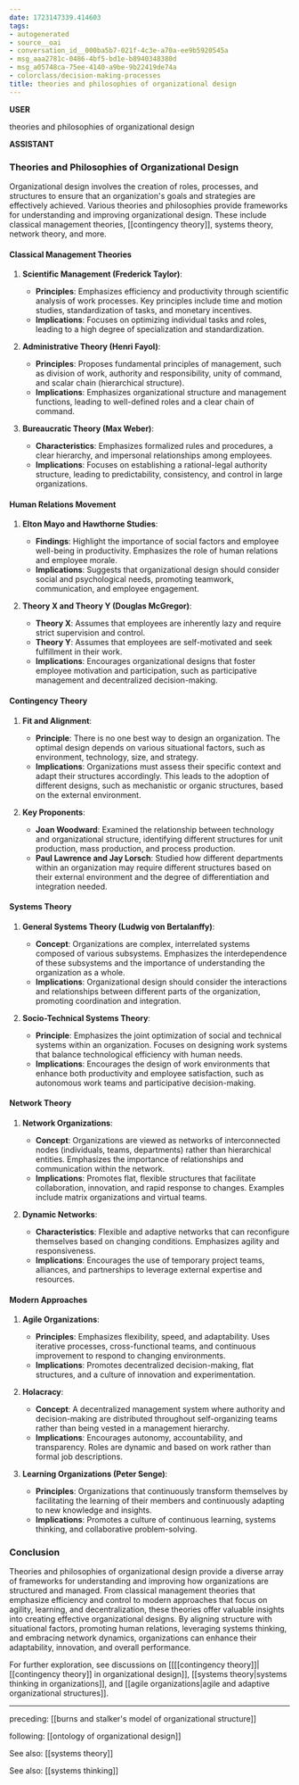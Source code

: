 ```yaml
---
date: 1723147339.414603
tags:
- autogenerated
- source__oai
- conversation_id__000ba5b7-021f-4c3e-a70a-ee9b5920545a
- msg_aaa2781c-0486-4bf5-bd1e-b8940348380d
- msg_a05748ca-75ee-4140-a9be-9b22419de74a
- colorclass/decision-making-processes
title: theories and philosophies of organizational design
---
```


**USER**

theories and philosophies of organizational design


**ASSISTANT**

### Theories and Philosophies of Organizational Design

Organizational design involves the creation of roles, processes, and structures to ensure that an organization's goals and strategies are effectively achieved. Various theories and philosophies provide frameworks for understanding and improving organizational design. These include classical management theories, [[contingency theory]], systems theory, network theory, and more.

#### Classical Management Theories

1. **Scientific Management (Frederick Taylor)**:
   - **Principles**: Emphasizes efficiency and productivity through scientific analysis of work processes. Key principles include time and motion studies, standardization of tasks, and monetary incentives.
   - **Implications**: Focuses on optimizing individual tasks and roles, leading to a high degree of specialization and standardization.

2. **Administrative Theory (Henri Fayol)**:
   - **Principles**: Proposes fundamental principles of management, such as division of work, authority and responsibility, unity of command, and scalar chain (hierarchical structure).
   - **Implications**: Emphasizes organizational structure and management functions, leading to well-defined roles and a clear chain of command.

3. **Bureaucratic Theory (Max Weber)**:
   - **Characteristics**: Emphasizes formalized rules and procedures, a clear hierarchy, and impersonal relationships among employees.
   - **Implications**: Focuses on establishing a rational-legal authority structure, leading to predictability, consistency, and control in large organizations.

#### Human Relations Movement

1. **Elton Mayo and Hawthorne Studies**:
   - **Findings**: Highlight the importance of social factors and employee well-being in productivity. Emphasizes the role of human relations and employee morale.
   - **Implications**: Suggests that organizational design should consider social and psychological needs, promoting teamwork, communication, and employee engagement.

2. **Theory X and Theory Y (Douglas McGregor)**:
   - **Theory X**: Assumes that employees are inherently lazy and require strict supervision and control.
   - **Theory Y**: Assumes that employees are self-motivated and seek fulfillment in their work.
   - **Implications**: Encourages organizational designs that foster employee motivation and participation, such as participative management and decentralized decision-making.

#### Contingency Theory

1. **Fit and Alignment**:
   - **Principle**: There is no one best way to design an organization. The optimal design depends on various situational factors, such as environment, technology, size, and strategy.
   - **Implications**: Organizations must assess their specific context and adapt their structures accordingly. This leads to the adoption of different designs, such as mechanistic or organic structures, based on the external environment.

2. **Key Proponents**:
   - **Joan Woodward**: Examined the relationship between technology and organizational structure, identifying different structures for unit production, mass production, and process production.
   - **Paul Lawrence and Jay Lorsch**: Studied how different departments within an organization may require different structures based on their external environment and the degree of differentiation and integration needed.

#### Systems Theory

1. **General Systems Theory (Ludwig von Bertalanffy)**:
   - **Concept**: Organizations are complex, interrelated systems composed of various subsystems. Emphasizes the interdependence of these subsystems and the importance of understanding the organization as a whole.
   - **Implications**: Organizational design should consider the interactions and relationships between different parts of the organization, promoting coordination and integration.

2. **Socio-Technical Systems Theory**:
   - **Principle**: Emphasizes the joint optimization of social and technical systems within an organization. Focuses on designing work systems that balance technological efficiency with human needs.
   - **Implications**: Encourages the design of work environments that enhance both productivity and employee satisfaction, such as autonomous work teams and participative decision-making.

#### Network Theory

1. **Network Organizations**:
   - **Concept**: Organizations are viewed as networks of interconnected nodes (individuals, teams, departments) rather than hierarchical entities. Emphasizes the importance of relationships and communication within the network.
   - **Implications**: Promotes flat, flexible structures that facilitate collaboration, innovation, and rapid response to changes. Examples include matrix organizations and virtual teams.

2. **Dynamic Networks**:
   - **Characteristics**: Flexible and adaptive networks that can reconfigure themselves based on changing conditions. Emphasizes agility and responsiveness.
   - **Implications**: Encourages the use of temporary project teams, alliances, and partnerships to leverage external expertise and resources.

#### Modern Approaches

1. **Agile Organizations**:
   - **Principles**: Emphasizes flexibility, speed, and adaptability. Uses iterative processes, cross-functional teams, and continuous improvement to respond to changing environments.
   - **Implications**: Promotes decentralized decision-making, flat structures, and a culture of innovation and experimentation.

2. **Holacracy**:
   - **Concept**: A decentralized management system where authority and decision-making are distributed throughout self-organizing teams rather than being vested in a management hierarchy.
   - **Implications**: Encourages autonomy, accountability, and transparency. Roles are dynamic and based on work rather than formal job descriptions.

3. **Learning Organizations (Peter Senge)**:
   - **Principles**: Organizations that continuously transform themselves by facilitating the learning of their members and continuously adapting to new knowledge and insights.
   - **Implications**: Promotes a culture of continuous learning, systems thinking, and collaborative problem-solving.

### Conclusion

Theories and philosophies of organizational design provide a diverse array of frameworks for understanding and improving how organizations are structured and managed. From classical management theories that emphasize efficiency and control to modern approaches that focus on agility, learning, and decentralization, these theories offer valuable insights into creating effective organizational designs. By aligning structure with situational factors, promoting human relations, leveraging systems thinking, and embracing network dynamics, organizations can enhance their adaptability, innovation, and overall performance.

For further exploration, see discussions on [[[[contingency theory]]|[[contingency theory]] in organizational design]], [[systems theory|systems thinking in organizations]], and [[agile organizations|agile and adaptive organizational structures]].


---

preceding: [[burns and stalker's model of organizational structure]]  


following: [[ontology of organizational design]]

See also: [[systems theory]]


See also: [[systems thinking]]